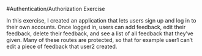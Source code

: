 #Authentication/Authorization Exercise

In this exercise, I created an application that lets users sign up and log in to their own accounts. Once logged in, users can add feedback, edit their feedback, delete their feedback, and see a list of all feedback that they’ve given. Many of these routes are protected, so that for example user1 can’t edit a piece of feedback that user2 created.